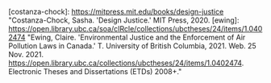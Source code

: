 [costanza-chock]: https://mitpress.mit.edu/books/design-justice "Costanza-Chock, Sasha. 'Design Justice.' MIT Press, 2020.
[ewing]: https://open.library.ubc.ca/soa/cIRcle/collections/ubctheses/24/items/1.0402474 "Ewing, Claire. 'Environmental Justice and the Enforcement of Air Pollution Laws in Canada.' T. University of British Columbia, 2021. Web. 25 Nov. 2021. <https://open.library.ubc.ca/collections/ubctheses/24/items/1.0402474>. Electronic Theses and Dissertations (ETDs) 2008+."
